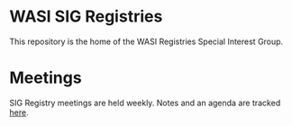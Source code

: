 # WASI SIG Registries

This repository is the home of the WASI Registries Special
Interest Group.

# Meetings

SIG Registry meetings are held weekly. Notes and an agenda are tracked
[here](https://hackmd.io/@radu/HkPDwCFxF).
